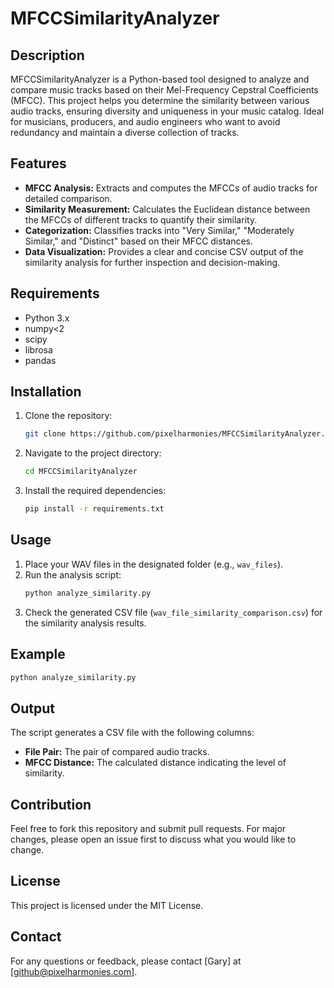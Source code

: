 
# MFCCSimilarityAnalyzer

## Description

MFCCSimilarityAnalyzer is a Python-based tool designed to analyze and compare music tracks based on their Mel-Frequency Cepstral Coefficients (MFCC). This project helps you determine the similarity between various audio tracks, ensuring diversity and uniqueness in your music catalog. Ideal for musicians, producers, and audio engineers who want to avoid redundancy and maintain a diverse collection of tracks.

## Features

- **MFCC Analysis:** Extracts and computes the MFCCs of audio tracks for detailed comparison.
- **Similarity Measurement:** Calculates the Euclidean distance between the MFCCs of different tracks to quantify their similarity.
- **Categorization:** Classifies tracks into "Very Similar," "Moderately Similar," and "Distinct" based on their MFCC distances.
- **Data Visualization:** Provides a clear and concise CSV output of the similarity analysis for further inspection and decision-making.

## Requirements

- Python 3.x
- numpy<2
- scipy
- librosa
- pandas

## Installation

1. Clone the repository:
   ```sh
   git clone https://github.com/pixelharmonies/MFCCSimilarityAnalyzer.git
   ```
2. Navigate to the project directory:
   ```sh
   cd MFCCSimilarityAnalyzer
   ```
3. Install the required dependencies:
   ```sh
   pip install -r requirements.txt
   ```

## Usage

1. Place your WAV files in the designated folder (e.g., `wav_files`).
2. Run the analysis script:
   ```sh
   python analyze_similarity.py
   ```
3. Check the generated CSV file (`wav_file_similarity_comparison.csv`) for the similarity analysis results.

## Example

```sh
python analyze_similarity.py
```

## Output

The script generates a CSV file with the following columns:
- **File Pair:** The pair of compared audio tracks.
- **MFCC Distance:** The calculated distance indicating the level of similarity.

## Contribution

Feel free to fork this repository and submit pull requests. For major changes, please open an issue first to discuss what you would like to change.

## License

This project is licensed under the MIT License.

## Contact

For any questions or feedback, please contact [Gary] at [github@pixelharmonies.com].
